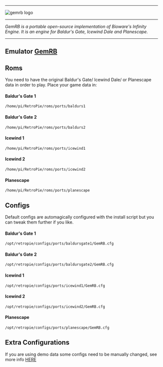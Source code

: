 
***

![gemrb logo](https://cloud.githubusercontent.com/assets/10035308/13519937/6ee15d5e-e199-11e5-933b-4b5d369fb618.png)

***
_GemRB is a portable open-source implementation of Bioware's Infinity Engine. It is an engine for Baldur's Gate, Icewind Dale and Planescape._
***

## Emulator [GemRB](https://github.com/gemrb/gemrb)

## Roms

You need to have the original Baldur's Gate/ Icewind Dale/ or Planescape data in order to play. Place your game data in:

#### Baldur's Gate 1

```
/home/pi/RetroPie/roms/ports/baldurs1
```

#### Baldur's Gate 2

```
/home/pi/RetroPie/roms/ports/baldurs2
```

#### Icewind 1

```
/home/pi/RetroPie/roms/ports/icewind1
```

#### Icewind 2

```
/home/pi/RetroPie/roms/ports/icewind2
```

#### Planescape

```
/home/pi/RetroPie/roms/ports/planescape
```

## Configs

Default configs are automagically configured with the install script but you can tweak them further if you like.

#### Baldur's Gate 1

```
/opt/retropie/configs/ports/baldursgate1/GemRB.cfg
```

#### Baldur's Gate 2

```
/opt/retropie/configs/ports/baldursgate2/GemRB.cfg
```

#### Icewind 1

```
/opt/retropie/configs/ports/icewind1/GemRB.cfg
```

#### Icewind 2

```
/opt/retropie/configs/ports/icewind2/GemRB.cfg
```

#### Planescape

```
/opt/retropie/configs/ports/planescape/GemRB.cfg
```


## Extra Configurations

If you are using demo data some configs need to be manually changed, see more info [HERE](http://www.raspians.com/Knowledgebase/gemrb-baldurs-gate-on-the-raspberry-pi/)